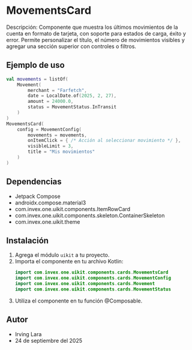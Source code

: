 # MovementsCard

Descripción: Componente que muestra los últimos movimientos de la cuenta en formato de tarjeta, con soporte para estados de carga, éxito y error. Permite personalizar el título, el número de movimientos visibles y agregar una sección superior con controles o filtros.

## Ejemplo de uso
```kotlin
val movements = listOf(
    Movement(
        merchant = "Farfetch",
        date = LocalDate.of(2025, 2, 27),
        amount = 24000.0,
        status = MovementStatus.InTransit
    )
)
MovementsCard(
    config = MovementConfig(
        movements = movements,
        onItemClick = { /* Acción al seleccionar movimiento */ },
        visibleLimit = 3,
        title = "Mis movimientos"
    )
)
```

## Dependencias
- Jetpack Compose
- androidx.compose.material3
- com.invex.one.uikit.components.ItemRowCard
- com.invex.one.uikit.components.skeleton.ContainerSkeleton
- com.invex.one.uikit.theme

## Instalación
1. Agrega el módulo `uikit` a tu proyecto.
2. Importa el componente en tu archivo Kotlin:
   ```kotlin
   import com.invex.one.uikit.components.cards.MovementsCard
   import com.invex.one.uikit.components.cards.MovementConfig
   import com.invex.one.uikit.components.cards.Movement
   import com.invex.one.uikit.components.cards.MovementStatus
   ```
3. Utiliza el componente en tu función @Composable.

## Autor
- Irving Lara
- 24 de septiembre del 2025


